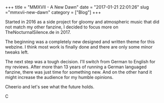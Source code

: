 +++
title = "MMXVII - A New Dawn"
date = "2017-01-21 22:01:26"
slug ="mmxvii-new-dawn"
category = ["Blog"]
+++

Started in 2016 as a side project for gloomy and atmospheric music that did not match my other fanzine, I decided to focus more on TheNocturnalSilence.de in 2017.

The beginning was a completely new designed and written theme for this webzine. I think most work is finally done and there are only some minor tweaks left.

The next step was a tough decision. I'll switch from German to English for my reviews. After more than 13 years of running a German languaged fanzine, there was just time for something new. And on the other hand it might increase the audience for my humble opinions.

Cheerio and let's see what the future holds.

C
